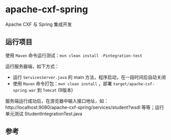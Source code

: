 # apache-cxf-spring

Apache CXF 与 Spring 集成开发

## 运行项目

使用 `Maven` 命令运行测试：`mvn clean install -Pintegration-test`

运行服务器端，如下方式：
* 运行 `ServicesServer.java` 的 main 方法，程序启动，在一段时间后自动关闭
* 使用 `Maven` 命令打包：`mvn clean install` ，部署 `target/apache-cxf-spring.war` 到 `Tomcat` (9版本)

服务端运行成功后，在游览器中输入接口地址，如：http://localhost:9080/apache-cxf-spring/services/student?wsdl 等等；运行单元测试 StudentIntegrationTest.java

## 参考


